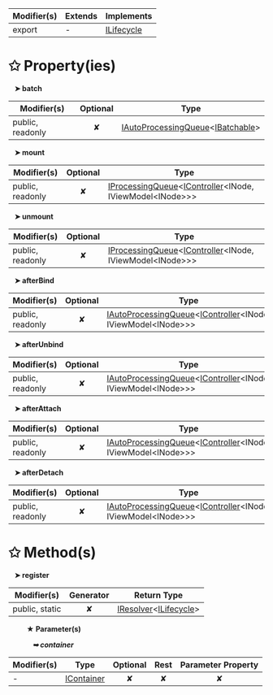 | Modifier(s)                            | Extends                      | Implements                                    |
|----------------------------------------|------------------------------|-----------------------------------------------|
| export | - | [ILifecycle](/runtime/interface/lifecycle/ilifecycle.md) |

# &#10025; Property(ies)

&nbsp;&nbsp; **&#10148; batch**

| Modifier(s)                               | Optional                           | Type                         |
|-------------------------------------------|:----------------------------------:|------------------------------|
| public, readonly | ✘ | [IAutoProcessingQueue](/runtime/interface/lifecycle/iautoprocessingqueue.md)&lt;[IBatchable](/runtime/interface/observation/ibatchable.md)&gt; |

&nbsp;&nbsp; **&#10148; mount**

| Modifier(s)                               | Optional                           | Type                         |
|-------------------------------------------|:----------------------------------:|------------------------------|
| public, readonly | ✘ | [IProcessingQueue](/runtime/interface/lifecycle/iprocessingqueue.md)&lt;[IController](/runtime/interface/lifecycle/icontroller.md)&lt;INode, IViewModel&lt;INode&gt;&gt;&gt; |

&nbsp;&nbsp; **&#10148; unmount**

| Modifier(s)                               | Optional                           | Type                         |
|-------------------------------------------|:----------------------------------:|------------------------------|
| public, readonly | ✘ | [IProcessingQueue](/runtime/interface/lifecycle/iprocessingqueue.md)&lt;[IController](/runtime/interface/lifecycle/icontroller.md)&lt;INode, IViewModel&lt;INode&gt;&gt;&gt; |

&nbsp;&nbsp; **&#10148; afterBind**

| Modifier(s)                               | Optional                           | Type                         |
|-------------------------------------------|:----------------------------------:|------------------------------|
| public, readonly | ✘ | [IAutoProcessingQueue](/runtime/interface/lifecycle/iautoprocessingqueue.md)&lt;[IController](/runtime/interface/lifecycle/icontroller.md)&lt;INode, IViewModel&lt;INode&gt;&gt;&gt; |

&nbsp;&nbsp; **&#10148; afterUnbind**

| Modifier(s)                               | Optional                           | Type                         |
|-------------------------------------------|:----------------------------------:|------------------------------|
| public, readonly | ✘ | [IAutoProcessingQueue](/runtime/interface/lifecycle/iautoprocessingqueue.md)&lt;[IController](/runtime/interface/lifecycle/icontroller.md)&lt;INode, IViewModel&lt;INode&gt;&gt;&gt; |

&nbsp;&nbsp; **&#10148; afterAttach**

| Modifier(s)                               | Optional                           | Type                         |
|-------------------------------------------|:----------------------------------:|------------------------------|
| public, readonly | ✘ | [IAutoProcessingQueue](/runtime/interface/lifecycle/iautoprocessingqueue.md)&lt;[IController](/runtime/interface/lifecycle/icontroller.md)&lt;INode, IViewModel&lt;INode&gt;&gt;&gt; |

&nbsp;&nbsp; **&#10148; afterDetach**

| Modifier(s)                               | Optional                           | Type                         |
|-------------------------------------------|:----------------------------------:|------------------------------|
| public, readonly | ✘ | [IAutoProcessingQueue](/runtime/interface/lifecycle/iautoprocessingqueue.md)&lt;[IController](/runtime/interface/lifecycle/icontroller.md)&lt;INode, IViewModel&lt;INode&gt;&gt;&gt; |

# &#10025; Method(s)

&nbsp;&nbsp; **&#10148; register**

| Modifier(s)                              | Generator                          | Return Type                       |
|------------------------------------------|:----------------------------------:|-----------------------------------|
| public, static | ✘ | [IResolver](/kernel/interface/di/iresolver.md)&lt;[ILifecycle](/runtime/interface/lifecycle/ilifecycle.md)&gt; |

&nbsp;&nbsp;&nbsp;&nbsp;&nbsp;&nbsp;&nbsp;&nbsp; **&#9733; Parameter(s)**

&nbsp;&nbsp;&nbsp;&nbsp;&nbsp;&nbsp;&nbsp;&nbsp;&nbsp;&nbsp;&nbsp; _**&#10149; container**_

| Modifier(s)                              | Type                        | Optional                           | Rest                          | Parameter Property                          |
|------------------------------------------|-----------------------------|:----------------------------------:|:-----------------------------:|:-------------------------------------------:|
| - | [IContainer](/kernel/interface/di/icontainer.md) | ✘  | ✘ | ✘ |